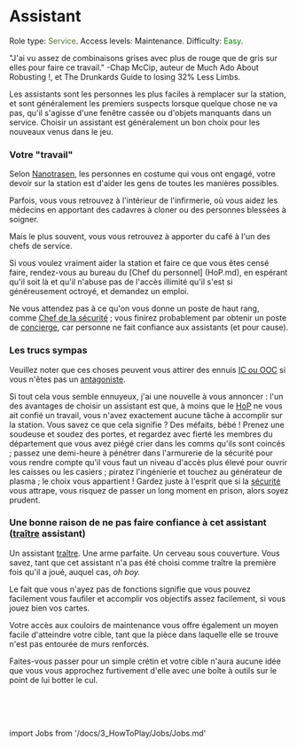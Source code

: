 # Assistant
Role type: <font color="#4e7331">Service</font>. Access levels: Maintenance. Difficulty: <font color="Green">Easy</font>.

"J'ai vu assez de combinaisons grises avec plus de rouge que de gris sur elles pour faire ce travail." -Chap McCip, auteur de Much Ado About Robusting !, et The Drunkards Guide to losing 32% Less Limbs.

Les assistants sont les personnes les plus faciles à remplacer sur la station, et sont généralement les premiers suspects lorsque quelque chose ne va pas, qu'il s'agisse d'une fenêtre cassée ou d'objets manquants dans un service. Choisir un assistant est généralement un bon choix pour les nouveaux venus dans le jeu.

### Votre "travail"

Selon [Nanotrasen](\4_Univers\Lore\Groups.md), les personnes en costume qui vous ont engagé, votre devoir sur la station est d'aider les gens de toutes les manières possibles.

Parfois, vous vous retrouvez à l'intérieur de l'infirmerie, où vous aidez les médecins en apportant des cadavres à cloner ou des personnes blessées à soigner.

Mais le plus souvent, vous vous retrouvez à apporter du café à l'un des chefs de service.

Si vous voulez vraiment aider la station et faire ce que vous êtes censé faire, rendez-vous au bureau du [Chef du personnel] (HoP.md), en espérant qu'il soit là et qu'il n'abuse pas de l'accès illimité qu'il s'est si généreusement octroyé, et demandez un emploi.

Ne vous attendez pas à ce qu'on vous donne un poste de haut rang, comme [Chef de la sécurité](Chef-de-la-sécurité.md) ; vous finirez probablement par obtenir un poste de [concierge](Concierge.md), car personne ne fait confiance aux assistants (et pour cause).

### Les trucs sympas

Veuillez noter que ces choses peuvent vous attirer des ennuis [IC ou OOC](\3_HowToPlay\RP\RP-words-and-abbreviations.md) si vous n'êtes pas un [antagoniste](Antagonist.md).

Si tout cela vous semble ennuyeux, j'ai une nouvelle à vous annoncer : l'un des avantages de choisir un assistant est que, à moins que le [HoP](HoP.md) ne vous ait confié un travail, vous n'avez exactement aucune tâche à accomplir sur la station. Vous savez ce que cela signifie ? Des méfaits, bébé ! Prenez une soudeuse et soudez des portes, et regardez avec fierté les membres du département que vous avez piégé crier dans les comms qu'ils sont coincés ; passez une demi-heure à pénétrer dans l'armurerie de la sécurité pour vous rendre compte qu'il vous faut un niveau d'accès plus élevé pour ouvrir les caisses ou les casiers ; piratez l'ingénierie et touchez au générateur de plasma ; le choix vous appartient ! Gardez juste à l'esprit que si la [sécurité](Security.md) vous attrape, vous risquez de passer un long moment en prison, alors soyez prudent.

### Une bonne raison de ne pas faire confiance à cet assistant ([traître](traître.md) assistant)

Un assistant [traître](traître.md). Une arme parfaite.
Un cerveau sous couverture. Vous savez, tant que cet assistant n'a pas été choisi comme traître la première fois qu'il a joué, auquel cas, *oh boy.*

Le fait que vous n'ayez pas de fonctions signifie que vous pouvez facilement vous faufiler et accomplir vos objectifs assez facilement, si vous jouez bien vos cartes.

Votre accès aux couloirs de maintenance vous offre également un moyen facile d'atteindre votre cible, tant que la pièce dans laquelle elle se trouve n'est pas entourée de murs renforcés.

Faites-vous passer pour un simple crétin et votre cible n'aura aucune idée que vous vous approchez furtivement d'elle avec une boîte à outils sur le point de lui botter le cul.

  <br/>
<br/>
<br/>

import Jobs from '/docs/3_HowToPlay/Jobs/Jobs.md'

<Jobs />

